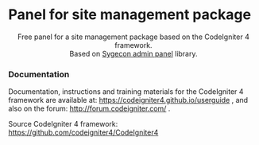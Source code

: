 # Panel for site management package

<p align="center">
Free panel for a site management package based on the CodeIgniter 4 framework.
<br>
Based on <a href="https://github.com/sygecon/wp-adminka">Sygecon admin panel</a> library.
</p>

### Documentation

Documentation, instructions and training materials for the CodeIgniter 4 framework are available at: https://codeigniter4.github.io/userguide
, and also on the forum: http://forum.codeigniter.com/ .

Source CodeIgniter 4 framework: https://github.com/codeigniter4/CodeIgniter4
